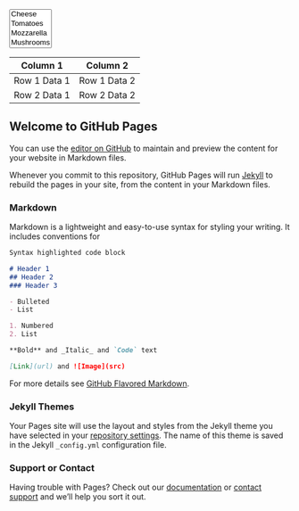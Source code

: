 

<link href="https://cdn.jsdelivr.net/npm/bootstrap@5.0.0/dist/css/bootstrap.min.css" rel="stylesheet" integrity="sha384-wEmeIV1mKuiNpC+IOBjI7aAzPcEZeedi5yW5f2yOq55WWLwNGmvvx4Um1vskeMj0" crossorigin="anonymous">

<script src="https://cdn.jsdelivr.net/npm/bootstrap@5.0.0/dist/js/bootstrap.bundle.min.js" integrity="sha384-p34f1UUtsS3wqzfto5wAAmdvj+osOnFyQFpp4Ua3gs/ZVWx6oOypYoCJhGGScy+8" crossorigin="anonymous"></script>

<link rel="stylesheet" type="text/css" href="https://cdn.datatables.net/v/dt/jq-3.3.1/dt-1.10.24/af-2.3.6/b-1.7.0/b-colvis-1.7.0/cr-1.5.3/fh-3.1.8/sb-1.0.1/sp-1.2.2/sl-1.3.3/datatables.min.css"/>
 
<script type="text/javascript" src="https://cdn.datatables.net/v/dt/jq-3.3.1/dt-1.10.24/af-2.3.6/b-1.7.0/b-colvis-1.7.0/cr-1.5.3/fh-3.1.8/sb-1.0.1/sp-1.2.2/sl-1.3.3/datatables.min.js"></script>

<!-- Include the plugin's CSS and JS: -->
<script type="text/javascript" src="bootstrap-multiselect.min.js"></script>
<link rel="stylesheet" href="bootstrap-multiselect.min.css" type="text/css"/>


<select id="example-getting-started" multiple="multiple">
    <option value="cheese">Cheese</option>
    <option value="tomatoes">Tomatoes</option>
    <option value="mozarella">Mozzarella</option>
    <option value="mushrooms">Mushrooms</option>
    <option value="pepperoni">Pepperoni</option>
    <option value="onions">Onions</option>
</select>


<table id="table_id" class="display">
    <thead>
        <tr>
            <th>Column 1</th>
            <th>Column 2</th>
        </tr>
    </thead>
    <tbody>
        <tr>
            <td>Row 1 Data 1</td>
            <td>Row 1 Data 2</td>
        </tr>
        <tr>
            <td>Row 2 Data 1</td>
            <td>Row 2 Data 2</td>
        </tr>
    </tbody>
</table>

<script>
$(document).ready( function () {
  $('#example-getting-started').multiselect();
 
 fetch("https://cdn-api.co-vin.in/api/v2/admin/location/states", {

  "referrerPolicy": "strict-origin-when-cross-origin",
  "body": null,
  "method": "GET",
  "mode": "cors",
  "credentials": "omit"
}).then(response => response.json())
  .then(data => {console.log(data);
  data["states"].forEach((index, state) => {
  console.log(index, state);
  })
  });
  
    $('#table_id').DataTable();
    
} );    
</script>

## Welcome to GitHub Pages

You can use the [editor on GitHub](https://github.com/lihas/vaccinetracker/edit/gh-pages/index.md) to maintain and preview the content for your website in Markdown files.

Whenever you commit to this repository, GitHub Pages will run [Jekyll](https://jekyllrb.com/) to rebuild the pages in your site, from the content in your Markdown files.

### Markdown

Markdown is a lightweight and easy-to-use syntax for styling your writing. It includes conventions for

```markdown
Syntax highlighted code block

# Header 1
## Header 2
### Header 3

- Bulleted
- List

1. Numbered
2. List

**Bold** and _Italic_ and `Code` text

[Link](url) and ![Image](src)
```

For more details see [GitHub Flavored Markdown](https://guides.github.com/features/mastering-markdown/).

### Jekyll Themes

Your Pages site will use the layout and styles from the Jekyll theme you have selected in your [repository settings](https://github.com/lihas/vaccinetracker/settings/pages). The name of this theme is saved in the Jekyll `_config.yml` configuration file.

### Support or Contact

Having trouble with Pages? Check out our [documentation](https://docs.github.com/categories/github-pages-basics/) or [contact support](https://support.github.com/contact) and we’ll help you sort it out.




